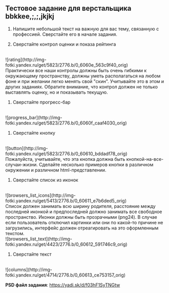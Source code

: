 Тестовое задание для верстальщика bbkkee,;,;,jkjkj
---------------------------------

1. Напишите небольшой текст на важную для вас тему, связанную с профессией. Сверстайте его в начале задания.

1. Сверстайте контрол оценки и показа рейтинга
<br>
![rating](http://img-fotki.yandex.ru/get/5823/2776.b/0_6060e_563c9f40_orig)
<br>
Практически все наши контролы должны быть очень гибкими к окружающему пространству, должны уметь располагаться на любом фоне и при желании легко менять свой "скин". Учитывайте это в этом и других заданиях.
Обратите внимание, что контрол должен не только выставлять оценку, но и показывать текущую.

1. Сверстайте прогресс-бар
<br>
![progress_bar](http://img-fotki.yandex.ru/get/5823/2776.b/0_6060f_caaf4030_orig)

1. Сверстайте кнопку
<br>
![button](http://img-fotki.yandex.ru/get/5823/2776.b/0_60610_bddadf78_orig)
<br>
Пожалуйста, учитывайте, что эта кнопка должна быть кнопкой-на-все-случаи-жизни. Сделайте несколько примеров кнопки в различном окружении и различном html-представлении.


1. Сверстайте список из иконок
<br>
![browsers_list_icons](http://img-fotki.yandex.ru/get/5413/2776.b/0_60611_e7b6ded5_orig)
<br>
Список должен занимать всю ширину родителя, расстояние между последней иконкой и предпоследней должно занимать все свободное пространство. Иконки должны быть прозрачными (png24).
В случае если пользователь отключил картинки или они по какой-то причине не загрузились, интерфейс должен отреагировать на это оформленным текстом.
<br>
![browsers_list_text](http://img-fotki.yandex.ru/get/4423/2776.b/0_60612_591746c9_orig)

1. Сверстайте текст
<br>
![columns](http://img-fotki.yandex.ru/get/4714/2776.b/0_60613_ce753157_orig)

__PSD файл задания__: https://yadi.sk/d/f03hF1SyTNGtw
